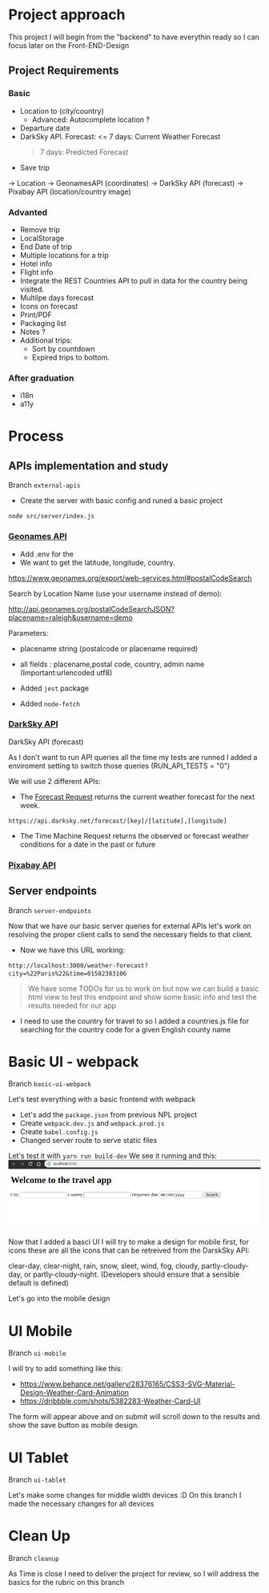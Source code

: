 # Project approach

This project I will begin from the "backend" to have everythin ready so I can focus later on the Front-END-Design

## Project Requirements

### Basic

- Location to (city/country)
  - Advanced: Autocomplete location ?
- Departure date
- DarkSky API. Forecast:
  <= 7 days: Current Weather Forecast
  > 7 days: Predicted Forecast
- Save trip

-> Location -> GeonamesAPI (coordinates) -> DarkSky API (forecast)
-> Pixabay API (location/country image)

### Advanted

- Remove trip
- LocalStorage
- End Date of trip
- Multiple locations for a trip
- Hotel info
- Flight info
- Integrate the REST Countries API to pull in data for the country being visited.
- Multilpe days forecast
- Icons on forecast
- Print/PDF
- Packaging list
- Notes ?
- Additional trips:
  - Sort by countdown
  - Expired trips to bottom.

### After graduation

- i18n
- a11y

# Process

## APIs implementation and study

Branch `external-apis`

- Create the server with basic config and runed a basic project

```
node src/server/index.js
```

### [Geonames API](http://www.geonames.org/export/web-services.html)

- Add .env for the
- We want to get the latitude, longitude, country.

https://www.geonames.org/export/web-services.html#postalCodeSearch

Search by Location Name (use your username instead of demo):

http://api.geonames.org/postalCodeSearchJSON?placename=raleigh&username=demo

Parameters:

- placename string (postalcode or placename required)
- all fields : placename,postal code, country, admin name (Important:urlencoded utf8)

- Added `jest` package
- Added `node-fetch`

### [DarkSky API](https://darksky.net/dev)

DarkSky API (forecast)

As I don't want to run API queries all the time my tests are runned I added a enviroment setting to switch those queries (RUN_API_TESTS = "0")

We will use 2 different APIs:

- The [Forecast Request](https://darksky.net/dev/docs#forecast-request) returns the current weather forecast for the next week.

```
https://api.darksky.net/forecast/[key]/[latitude],[longitude]
```

- The Time Machine Request returns the observed or forecast weather conditions for a date in the past or future

### [Pixabay API](https://pixabay.com/api/docs/)

## Server endpoints

Branch `server-endpoints`

Now that we have our basic server queries for external APIs let's work on resolving the proper client calls to send the necessary fields to that client.

- Now we have this URL working:

```
http://localhost:3000/weather-forecast?city=%22Paris%22&time=01582383106

```

> We have some TODOs for us to work on but now we can build a basic html view to test this endpoint and show some basic info and test the results needed for our app

- I need to use the country for travel to so I added a countries.js file for searching for the country code for a given English county name

# Basic UI - webpack

Branch `basic-ui-webpack`

Let's test everything with a basic frontend with webpack

- Let's add the `package.json` from previous NPL project
- Create `webpack.dev.js` and `webpack.prod.js`
- Create `babel.config.js`
- Changed server route to serve static files

Let's test it with `yarn run build-dev`
We see it running and this:
![baic ui](./doc/basic-ui.png)

Now that I added a basci UI I will try to make a design for mobile first, for icons these are all the icons that can be retreived from the DarskSky API:

clear-day, clear-night, rain, snow, sleet, wind, fog, cloudy, partly-cloudy-day, or partly-cloudy-night. (Developers should ensure that a sensible default is defined)

Let's go into the mobile design

# UI Mobile

Branch `ui-mobile`

I will try to add something like this:

- https://www.behance.net/gallery/28376165/CSS3-SVG-Material-Design-Weather-Card-Animation
- https://dribbble.com/shots/5382283-Weather-Card-UI

The form will appear above and on submit will scroll down to the results and show the save button as mobile design.

# UI Tablet

Branch `ui-tablet`

Let's make some changes for middle width devices :D
On this branch I made the necessary changes for all devices

# Clean Up

Branch `cleanup`

As Time is close I need to deliver the project for review, so I will address the basics for the rubric on this branch
